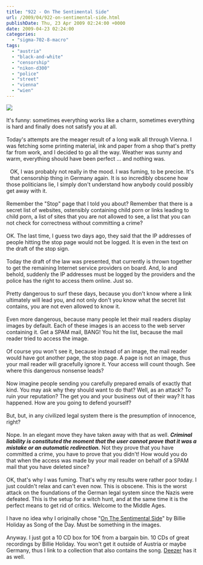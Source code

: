 ```yaml
---
title: "922 - On The Sentimental Side"
url: /2009/04/922-on-sentimental-side.html
publishDate: Thu, 23 Apr 2009 02:24:00 +0000
date: 2009-04-23 02:24:00
categories: 
  - "sigma-702-8-macro"
tags: 
  - "austria"
  - "black-and-white"
  - "censorship"
  - "nikon-d300"
  - "police"
  - "street"
  - "vienna"
  - "wien"
---
```

<a href="https://d25zfm9zpd7gm5.cloudfront.net/1200x1200/2009/20090422_162855_ps.jpg" target="_blank"><img src="https://d25zfm9zpd7gm5.cloudfront.net/0600x0600/2009/20090422_162855_ps.jpg"/></a><br/><br/>It's funny: sometimes everything works like a charm, sometimes everything is hard and finally does not satisfy you at all.<br/><br/>Today's attempts are the meager result of a long walk all through Vienna. I was fetching some printing material, ink and paper from a shop that's pretty far from work, and I decided to go all the way. Weather was sunny and warm, everything should have been perfect ... and nothing was.<br/><br/><a href="https://d25zfm9zpd7gm5.cloudfront.net/1200x1200/2009/20090422_161033_ps.jpg" target="_blank"><img alt="" border="0" src="https://d25zfm9zpd7gm5.cloudfront.net/0150x0150/2009/20090422_161033_ps.jpg" style="margin: 10pt 10px 10px 0pt; float: left;"/></a> OK, I was probably not really in the mood. I was fuming, to be precise. It's that censorship thing in Germany again. It is so incredibly obscene how those politicians lie, I simply don't understand how anybody could possibly get away with it.<br/><br/>Remember the "Stop" page that I told you about? Remember that there is a secret list of websites, ostensibly containing child porn or links leading to child porn, a list of sites that you are not allowed to see, a list that you can not check for correctness without committing a crime?<br/><br/>OK. The last time, I guess two days ago, they said that the IP addresses of people hitting the stop page would not be logged. It is even in the text on the draft of the stop sign.<br/><br/>Today the draft of the law was presented, that currently is thrown together to get the remaining Internet service providers on board. And, lo and behold, suddenly the IP addresses must be logged by the providers and the police has the right to access them online. Just so.<br/><br/>Pretty dangerous to surf these days, because you don't know where a link ultimately will lead you, and not only don't you know what the secret list contains, you are not even allowed to know it.<br/><br/>Even more dangerous, because many people let their mail readers display images by default. Each of these images is an access to the web server containing it. Get a SPAM mail, BANG! You hit the list, because the mail reader tried to access the image.<br/><br/>Of course you won't see it, because instead of an image, the mail reader would have got another page, the stop page. A page is not an image, thus your mail reader will gracefully ignore it. Your access will count though. See where this dangerous nonsense leads?<br/><br/>Now imagine people sending you carefully prepared emails of exactly that kind. You may ask why they should want to do that? Well, as an attack? To ruin your reputation? The get you and your business out of their way? It has happened. How are you going to defend yourself?<br/><br/>But, but, in any civilized legal system there is the presumption of innocence, right?<br/><br/>Nope. In an elegant move they have taken away with that as well. <span style="font-weight: bold; font-style: italic;">Criminal liability is constituted the moment that the user cannot prove that it was a mistake or an automatic redirection.</span> Not they prove that you have committed a crime, you have to prove that you didn't! How would you do that when the access was made by your mail reader on behalf of a SPAM mail that you have deleted since?<br/><br/> OK, that's why I was fuming. That's why my results were rather poor today. I just couldn't relax and can't even now. This is obscene. This is the worst attack on the foundations of the German legal system since the Nazis were defeated. This is the setup for a witch hunt, and at the same time it is the perfect means to get rid of critics. Welcome to the Middle Ages.<br/><br/>I have no idea why I originally chose "<a href="http://www.lyricsmode.com/lyrics/b/billie_holiday/on_the_sentimental_side.html" target="_blank">On The Sentimental Side</a>" by Billie Holiday as Song of the Day. Must be something in the images.<br/><br/>Anyway. I just got a 10 CD box for 10€ from a bargain bin. 10 CDs of great recordings by Billie Holiday. You won't get it outside of Austria or maybe Germany, thus I link to a collection that also contains the song. <a href="http://www.deezer.com/#music/album/69206" target="_blank">Deezer</a> has it as well.
